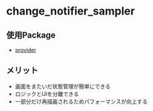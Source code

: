 # change_notifier_sampler

## 使用Package
- [provider](https://pub.dev/packages/provider/install)

## メリット
- 画面をまたいだ状態管理が簡単にできる
- ロジックとUIを分離できる
-  一部分だけ再描画されるためパフォーマンスが向上する